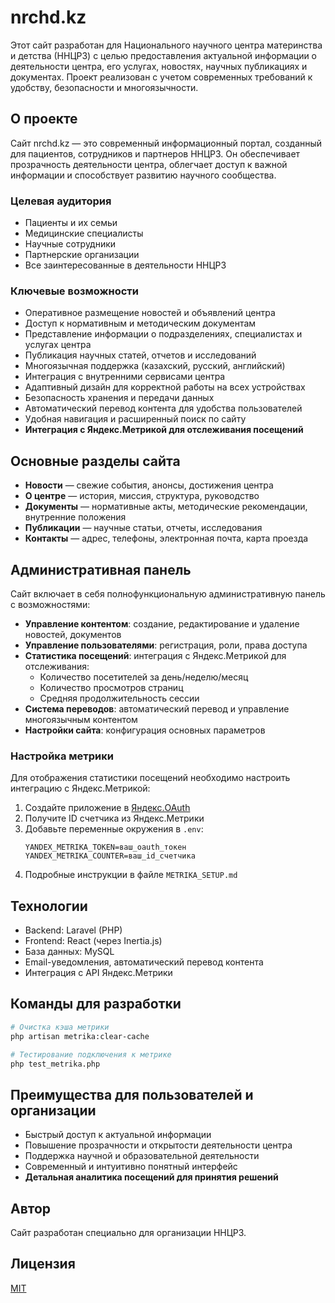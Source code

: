 # nrchd.kz

Этот сайт разработан для Национального научного центра материнства и детства (ННЦРЗ) с целью предоставления актуальной информации о деятельности центра, его услугах, новостях, научных публикациях и документах. Проект реализован с учетом современных требований к удобству, безопасности и многоязычности.

## О проекте

Сайт nrchd.kz — это современный информационный портал, созданный для пациентов, сотрудников и партнеров ННЦРЗ. Он обеспечивает прозрачность деятельности центра, облегчает доступ к важной информации и способствует развитию научного сообщества.

### Целевая аудитория
- Пациенты и их семьи
- Медицинские специалисты
- Научные сотрудники
- Партнерские организации
- Все заинтересованные в деятельности ННЦРЗ

### Ключевые возможности
- Оперативное размещение новостей и объявлений центра
- Доступ к нормативным и методическим документам
- Представление информации о подразделениях, специалистах и услугах центра
- Публикация научных статей, отчетов и исследований
- Многоязычная поддержка (казахский, русский, английский)
- Интеграция с внутренними сервисами центра
- Адаптивный дизайн для корректной работы на всех устройствах
- Безопасность хранения и передачи данных
- Автоматический перевод контента для удобства пользователей
- Удобная навигация и расширенный поиск по сайту
- **Интеграция с Яндекс.Метрикой для отслеживания посещений**

## Основные разделы сайта

- **Новости** — свежие события, анонсы, достижения центра
- **О центре** — история, миссия, структура, руководство
- **Документы** — нормативные акты, методические рекомендации, внутренние положения
- **Публикации** — научные статьи, отчеты, исследования
- **Контакты** — адрес, телефоны, электронная почта, карта проезда

## Административная панель

Сайт включает в себя полнофункциональную административную панель с возможностями:

- **Управление контентом**: создание, редактирование и удаление новостей, документов
- **Управление пользователями**: регистрация, роли, права доступа
- **Статистика посещений**: интеграция с Яндекс.Метрикой для отслеживания:
  - Количество посетителей за день/неделю/месяц
  - Количество просмотров страниц
  - Средняя продолжительность сессии
- **Система переводов**: автоматический перевод и управление многоязычным контентом
- **Настройки сайта**: конфигурация основных параметров

### Настройка метрики

Для отображения статистики посещений необходимо настроить интеграцию с Яндекс.Метрикой:

1. Создайте приложение в [Яндекс.OAuth](https://oauth.yandex.ru/)
2. Получите ID счетчика из Яндекс.Метрики
3. Добавьте переменные окружения в `.env`:
   ```env
   YANDEX_METRIKA_TOKEN=ваш_oauth_токен
   YANDEX_METRIKA_COUNTER=ваш_id_счетчика
   ```
4. Подробные инструкции в файле `METRIKA_SETUP.md`

## Технологии

- Backend: Laravel (PHP)
- Frontend: React (через Inertia.js)
- База данных: MySQL
- Email-уведомления, автоматический перевод контента
- Интеграция с API Яндекс.Метрики

## Команды для разработки

```bash
# Очистка кэша метрики
php artisan metrika:clear-cache

# Тестирование подключения к метрике
php test_metrika.php
```

## Преимущества для пользователей и организации
- Быстрый доступ к актуальной информации
- Повышение прозрачности и открытости деятельности центра
- Поддержка научной и образовательной деятельности
- Современный и интуитивно понятный интерфейс
- **Детальная аналитика посещений для принятия решений**

## Автор

Сайт разработан специально для организации ННЦРЗ.

## Лицензия

[MIT](LICENSE)
